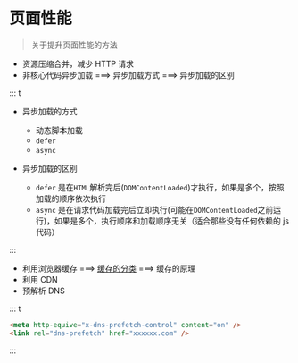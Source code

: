# 页面性能

> 关于提升页面性能的方法

- 资源压缩合并，减少 HTTP 请求
- 非核心代码异步加载 ===> 异步加载方式 ===> 异步加载的区别

::: t

- 异步加载的方式

  - 动态脚本加载
  - `defer`
  - `async`

- 异步加载的区别

  - `defer` 是在`HTML`解析完后(`DOMContentLoaded`)才执行，如果是多个，按照加载的顺序依次执行
  - `async` 是在请求代码加载完后立即执行(可能在`DOMContentLoaded`之前运行)，如果是多个，执行顺序和加载顺序无关（适合那些没有任何依赖的 js 代码）

:::

- 利用浏览器缓存 ===> [缓存的分类](https://ufojs.com/question/4/browsercache.html) ===> 缓存的原理
- 利用 CDN
- 预解析 DNS

::: t

```html
<meta http-equive="x-dns-prefetch-control" content="on" />
<link rel="dns-prefetch" href="xxxxxx.com" />
```

:::
